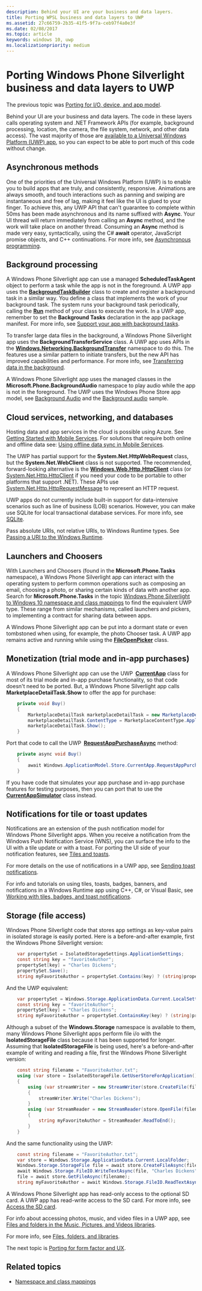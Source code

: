 ```yaml
---
description: Behind your UI are your business and data layers.
title: Porting WPSL business and data layers to UWP
ms.assetid: 27c66759-2b35-41f5-9f7a-ceb97f4a0e3f
ms.date: 02/08/2017
ms.topic: article
keywords: windows 10, uwp
ms.localizationpriority: medium
---
```

#  Porting Windows Phone Silverlight business and data layers to UWP


The previous topic was [Porting for I/O, device, and app model](wpsl-to-uwp-input-and-sensors.md).

Behind your UI are your business and data layers. The code in these layers calls operating system and .NET Framework APIs (for example, background processing, location, the camera, the file system, network, and other data access). The vast majority of those are [available to a Universal Windows Platform (UWP) app](https://docs.microsoft.com/previous-versions/windows/br211369(v=win.10)), so you can expect to be able to port much of this code without change.

## Asynchronous methods

One of the priorities of the Universal Windows Platform (UWP) is to enable you to build apps that are truly, and consistently, responsive. Animations are always smooth, and touch interactions such as panning and swiping are instantaneous and free of lag, making it feel like the UI is glued to your finger. To achieve this, any UWP API that can't guarantee to complete within 50ms has been made asynchronous and its name suffixed with **Async**. Your UI thread will return immediately from calling an **Async** method, and the work will take place on another thread. Consuming an **Async** method is made very easy, syntactically, using the C# **await** operator, JavaScript promise objects, and C++ continuations. For more info, see [Asynchronous programming](https://docs.microsoft.com/windows/uwp/threading-async/asynchronous-programming-universal-windows-platform-apps).

## Background processing

A Windows Phone Silverlight app can use a managed **ScheduledTaskAgent** object to perform a task while the app is not in the foreground. A UWP app uses the [**BackgroundTaskBuilder**](https://docs.microsoft.com/uwp/api/Windows.ApplicationModel.Background.BackgroundTaskBuilder) class to create and register a background task in a similar way. You define a class that implements the work of your background task. The system runs your background task periodically, calling the [**Run**](https://docs.microsoft.com/uwp/api/windows.applicationmodel.background.ibackgroundtask.run) method of your class to execute the work. In a UWP app, remember to set the **Background Tasks** declaration in the app package manifest. For more info, see [Support your app with background tasks](https://docs.microsoft.com/windows/uwp/launch-resume/support-your-app-with-background-tasks).

To transfer large data files in the background, a Windows Phone Silverlight app uses the **BackgroundTransferService** class. A UWP app uses APIs in the [**Windows.Networking.BackgroundTransfer**](https://docs.microsoft.com/uwp/api/Windows.Networking.BackgroundTransfer) namespace to do this. The features use a similar pattern to initiate transfers, but the new API has improved capabilities and performance. For more info, see [Transferring data in the background](https://docs.microsoft.com/previous-versions/windows/apps/hh452975(v=win.10)).

A Windows Phone Silverlight app uses the managed classes in the **Microsoft.Phone.BackgroundAudio** namespace to play audio while the app is not in the foreground. The UWP uses the Windows Phone Store app model, see [Background Audio](https://docs.microsoft.com/windows/uwp/audio-video-camera/background-audio) and the [Background audio](https://github.com/Microsoft/Windows-universal-samples/tree/master/Samples/BackgroundAudio) sample.

## Cloud services, networking, and databases

Hosting data and app services in the cloud is possible using Azure. See [Getting Started with Mobile Services](https://azure.microsoft.com/documentation/articles/mobile-services-windows-store-get-started/). For solutions that require both online and offline data see: [Using offline data sync in Mobile Services](https://azure.microsoft.com/documentation/articles/mobile-services-windows-store-dotnet-get-started-offline-data/).

The UWP has partial support for the **System.Net.HttpWebRequest** class, but the **System.Net.WebClient** class is not supported. The recommended, forward-looking alternative is the [**Windows.Web.Http.HttpClient**](https://docs.microsoft.com/uwp/api/Windows.Web.Http.HttpClient) class (or [System.Net.Http.HttpClient](https://docs.microsoft.com/previous-versions/visualstudio/hh193681(v=vs.118)) if you need your code to be portable to other platforms that support .NET). These APIs use [System.Net.Http.HttpRequestMessage](https://docs.microsoft.com/previous-versions/visualstudio/hh159020(v=vs.118)) to represent an HTTP request.

UWP apps do not currently include built-in support for data-intensive scenarios such as line of business (LOB) scenarios. However, you can make use SQLite for local transactional database services. For more info, see [SQLite](https://marketplace.visualstudio.com/items?itemName=SQLiteDevelopmentTeam.SQLiteforUniversalWindowsPlatform).

Pass absolute URIs, not relative URIs, to Windows Runtime types. See [Passing a URI to the Windows Runtime](https://docs.microsoft.com/dotnet/standard/cross-platform/passing-a-uri-to-the-windows-runtime).

## Launchers and Choosers

With Launchers and Choosers (found in the **Microsoft.Phone.Tasks** namespace), a Windows Phone Silverlight app can interact with the operating system to perform common operations such as composing an email, choosing a photo, or sharing certain kinds of data with another app. Search for **Microsoft.Phone.Tasks** in the topic [Windows Phone Silverlight to Windows 10 namespace and class mappings](wpsl-to-uwp-namespace-and-class-mappings.md) to find the equivalent UWP type. These range from similar mechanisms, called launchers and pickers, to implementing a contract for sharing data between apps.

A Windows Phone Silverlight app can be put into a dormant state or even tombstoned when using, for example, the photo Chooser task. A UWP app remains active and running while using the [**FileOpenPicker**](https://docs.microsoft.com/uwp/api/Windows.Storage.Pickers.FileOpenPicker) class.

## Monetization (trial mode and in-app purchases)

A Windows Phone Silverlight app can use the UWP [**CurrentApp**](https://docs.microsoft.com/uwp/api/Windows.ApplicationModel.Store.CurrentApp) class for most of its trial mode and in-app purchase functionality, so that code doesn't need to be ported. But, a Windows Phone Silverlight app calls **MarketplaceDetailTask.Show** to offer the app for purchase:

```csharp
    private void Buy()
    {
        MarketplaceDetailTask marketplaceDetailTask = new MarketplaceDetailTask();
        marketplaceDetailTask.ContentType = MarketplaceContentType.Applications;
        marketplaceDetailTask.Show();
    }
```

Port that code to call the UWP [**RequestAppPurchaseAsync**](https://docs.microsoft.com/uwp/api/windows.applicationmodel.store.currentapp.requestapppurchaseasync) method:

```csharp
    private async void Buy()
    {
        await Windows.ApplicationModel.Store.CurrentApp.RequestAppPurchaseAsync(false);
    }
```

If you have code that simulates your app purchase and in-app purchase features for testing purposes, then you can port that to use the [**CurrentAppSimulator**](https://docs.microsoft.com/uwp/api/Windows.ApplicationModel.Store.CurrentAppSimulator) class instead.

## Notifications for tile or toast updates

Notifications are an extension of the push notification model for Windows Phone Silverlight apps. When you receive a notification from the Windows Push Notification Service (WNS), you can surface the info to the UI with a tile update or with a toast. For porting the UI side of your notification features, see [Tiles and toasts](w8x-to-uwp-porting-xaml-and-ui.md).

For more details on the use of notifications in a UWP app, see [Sending toast notifications](https://docs.microsoft.com/previous-versions/windows/apps/hh868266(v=win.10)).

For info and tutorials on using tiles, toasts, badges, banners, and notifications in a Windows Runtime app using C++, C#, or Visual Basic, see [Working with tiles, badges, and toast notifications](https://docs.microsoft.com/previous-versions/windows/apps/hh868259(v=win.10)).

## Storage (file access)

Windows Phone Silverlight code that stores app settings as key-value pairs in isolated storage is easily ported. Here is a before-and-after example, first the Windows Phone Silverlight version:

```csharp
    var propertySet = IsolatedStorageSettings.ApplicationSettings;
    const string key = "favoriteAuthor";
    propertySet[key] = "Charles Dickens";
    propertySet.Save();
    string myFavoriteAuthor = propertySet.Contains(key) ? (string)propertySet[key] : "<none>";
```

And the UWP equivalent:

```csharp
    var propertySet = Windows.Storage.ApplicationData.Current.LocalSettings.Values;
    const string key = "favoriteAuthor";
    propertySet[key] = "Charles Dickens";
    string myFavoriteAuthor = propertySet.ContainsKey(key) ? (string)propertySet[key] : "<none>";
```

Although a subset of the **Windows.Storage** namespace is available to them, many Windows Phone Silverlight apps perform file i/o with the **IsolatedStorageFile** class because it has been supported for longer. Assuming that **IsolatedStorageFile** is being used, here's a before-and-after example of writing and reading a file, first the Windows Phone Silverlight version:

```csharp
    const string filename = "FavoriteAuthor.txt";
    using (var store = IsolatedStorageFile.GetUserStoreForApplication())
    {
        using (var streamWriter = new StreamWriter(store.CreateFile(filename)))
        {
            streamWriter.Write("Charles Dickens");
        }
        using (var StreamReader = new StreamReader(store.OpenFile(filename, FileMode.Open, FileAccess.Read)))
        {
            string myFavoriteAuthor = StreamReader.ReadToEnd();
        }
    }
```

And the same functionality using the UWP:

```csharp
    const string filename = "FavoriteAuthor.txt";
    var store = Windows.Storage.ApplicationData.Current.LocalFolder;
    Windows.Storage.StorageFile file = await store.CreateFileAsync(filename, Windows.Storage.CreationCollisionOption.ReplaceExisting);
    await Windows.Storage.FileIO.WriteTextAsync(file, "Charles Dickens");
    file = await store.GetFileAsync(filename);
    string myFavoriteAuthor = await Windows.Storage.FileIO.ReadTextAsync(file);
```

A Windows Phone Silverlight app has read-only access to the optional SD card. A UWP app has read-write access to the SD card. For more info, see [Access the SD card](https://docs.microsoft.com/windows/uwp/files/access-the-sd-card).

For info about accessing photos, music, and video files in a UWP app, see [Files and folders in the Music, Pictures, and Videos libraries](https://docs.microsoft.com/windows/uwp/files/quickstart-managing-folders-in-the-music-pictures-and-videos-libraries).

For more info, see [Files, folders, and libraries](https://docs.microsoft.com/windows/uwp/files/index).

The next topic is [Porting for form factor and UX](wpsl-to-uwp-form-factors-and-ux.md).

## Related topics

* [Namespace and class mappings](wpsl-to-uwp-namespace-and-class-mappings.md)
 

